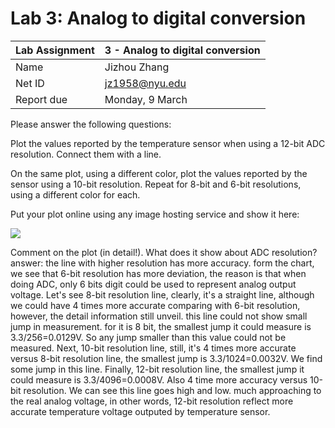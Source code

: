 Lab 3: Analog to digital conversion
===================================

Lab Assignment | 3 - Analog to digital conversion
-------------- | -------------
Name           | Jizhou Zhang
Net ID         | jz1958@nyu.edu
Report due     | Monday, 9 March


Please answer the following questions:


Plot the values reported by the temperature sensor when using a 12-bit ADC resolution.
Connect them with a line. 

On the same plot, using a different color, plot the values reported by the 
sensor using a 10-bit resolution. Repeat for 8-bit and 6-bit resolutions, using 
a different color for each.

Put your plot online using any image hosting service and show it here:

![](https://dl-web.dropbox.com/get/lab4_chart.png?_subject_uid=390030028&w=AABGhy8dFFEoV143vKxFCPtHHDDTSwVaaR7Tw0h2arxJDQ)



Comment on the plot (in detail!). What does it show about ADC resolution?
answer:
the line with higher resolution has more accuracy. form the chart, we see that 6-bit resolution has more deviation, the reason is that when doing ADC, only 6 bits digit could be used to represent analog output voltage. 
Let's see 8-bit resolution line, clearly, it's a straight line, although we could have 4 times more accurate comparing with 6-bit resolution, however, the detail information still unveil. this line could not show small jump in measurement. for it is 8 bit, the smallest jump it could measure is 3.3/256=0.0129V. So any jump smaller than this value could not be measured.
Next, 10-bit resolution line, still, it's 4 times more accurate versus 8-bit resolution line, the smallest jump is 3.3/1024=0.0032V. We find some jump in this line.
Finally, 12-bit resolution line, the smallest jump it could measure is 3.3/4096=0.0008V. Also 4 time more accuracy versus 10-bit resolution. We can see this line goes high and low. much approaching to the real analog voltage, in other words, 12-bit resolution reflect more accurate temperature voltage outputed by temperature sensor. 
